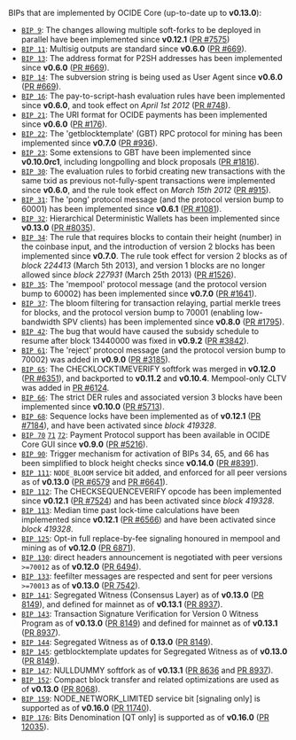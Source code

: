 BIPs that are implemented by OCIDE Core (up-to-date up to **v0.13.0**):

* [`BIP 9`](https://github.com/ocide/bips/blob/master/bip-0009.mediawiki): The changes allowing multiple soft-forks to be deployed in parallel have been implemented since **v0.12.1**  ([PR #7575](https://github.com/ocide/ocide/pull/7575))
* [`BIP 11`](https://github.com/ocide/bips/blob/master/bip-0011.mediawiki): Multisig outputs are standard since **v0.6.0** ([PR #669](https://github.com/ocide/ocide/pull/669)).
* [`BIP 13`](https://github.com/ocide/bips/blob/master/bip-0013.mediawiki): The address format for P2SH addresses has been implemented since **v0.6.0** ([PR #669](https://github.com/ocide/ocide/pull/669)).
* [`BIP 14`](https://github.com/ocide/bips/blob/master/bip-0014.mediawiki): The subversion string is being used as User Agent since **v0.6.0** ([PR #669](https://github.com/ocide/ocide/pull/669)).
* [`BIP 16`](https://github.com/ocide/bips/blob/master/bip-0016.mediawiki): The pay-to-script-hash evaluation rules have been implemented since **v0.6.0**, and took effect on *April 1st 2012* ([PR #748](https://github.com/ocide/ocide/pull/748)).
* [`BIP 21`](https://github.com/ocide/bips/blob/master/bip-0021.mediawiki): The URI format for OCIDE payments has been implemented since **v0.6.0** ([PR #176](https://github.com/ocide/ocide/pull/176)).
* [`BIP 22`](https://github.com/ocide/bips/blob/master/bip-0022.mediawiki): The 'getblocktemplate' (GBT) RPC protocol for mining has been implemented since **v0.7.0** ([PR #936](https://github.com/ocide/ocide/pull/936)).
* [`BIP 23`](https://github.com/ocide/bips/blob/master/bip-0023.mediawiki): Some extensions to GBT have been implemented since **v0.10.0rc1**, including longpolling and block proposals ([PR #1816](https://github.com/ocide/ocide/pull/1816)).
* [`BIP 30`](https://github.com/ocide/bips/blob/master/bip-0030.mediawiki): The evaluation rules to forbid creating new transactions with the same txid as previous not-fully-spent transactions were implemented since **v0.6.0**, and the rule took effect on *March 15th 2012* ([PR #915](https://github.com/ocide/ocide/pull/915)).
* [`BIP 31`](https://github.com/ocide/bips/blob/master/bip-0031.mediawiki): The 'pong' protocol message (and the protocol version bump to 60001) has been implemented since **v0.6.1** ([PR #1081](https://github.com/ocide/ocide/pull/1081)).
* [`BIP 32`](https://github.com/ocide/bips/blob/master/bip-0032.mediawiki): Hierarchical Deterministic Wallets has been implemented since **v0.13.0** ([PR #8035](https://github.com/ocide/ocide/pull/8035)).
* [`BIP 34`](https://github.com/ocide/bips/blob/master/bip-0034.mediawiki): The rule that requires blocks to contain their height (number) in the coinbase input, and the introduction of version 2 blocks has been implemented since **v0.7.0**. The rule took effect for version 2 blocks as of *block 224413* (March 5th 2013), and version 1 blocks are no longer allowed since *block 227931* (March 25th 2013) ([PR #1526](https://github.com/ocide/ocide/pull/1526)).
* [`BIP 35`](https://github.com/ocide/bips/blob/master/bip-0035.mediawiki): The 'mempool' protocol message (and the protocol version bump to 60002) has been implemented since **v0.7.0** ([PR #1641](https://github.com/ocide/ocide/pull/1641)).
* [`BIP 37`](https://github.com/ocide/bips/blob/master/bip-0037.mediawiki): The bloom filtering for transaction relaying, partial merkle trees for blocks, and the protocol version bump to 70001 (enabling low-bandwidth SPV clients) has been implemented since **v0.8.0** ([PR #1795](https://github.com/ocide/ocide/pull/1795)).
* [`BIP 42`](https://github.com/ocide/bips/blob/master/bip-0042.mediawiki): The bug that would have caused the subsidy schedule to resume after block 13440000 was fixed in **v0.9.2** ([PR #3842](https://github.com/ocide/ocide/pull/3842)).
* [`BIP 61`](https://github.com/ocide/bips/blob/master/bip-0061.mediawiki): The 'reject' protocol message (and the protocol version bump to 70002) was added in **v0.9.0** ([PR #3185](https://github.com/ocide/ocide/pull/3185)).
* [`BIP 65`](https://github.com/ocide/bips/blob/master/bip-0065.mediawiki): The CHECKLOCKTIMEVERIFY softfork was merged in **v0.12.0** ([PR #6351](https://github.com/ocide/ocide/pull/6351)), and backported to **v0.11.2** and **v0.10.4**. Mempool-only CLTV was added in [PR #6124](https://github.com/ocide/ocide/pull/6124).
* [`BIP 66`](https://github.com/ocide/bips/blob/master/bip-0066.mediawiki): The strict DER rules and associated version 3 blocks have been implemented since **v0.10.0** ([PR #5713](https://github.com/ocide/ocide/pull/5713)).
* [`BIP 68`](https://github.com/ocide/bips/blob/master/bip-0068.mediawiki): Sequence locks have been implemented as of **v0.12.1**  ([PR #7184](https://github.com/ocide/ocide/pull/7184)), and have been activated since *block 419328*.
* [`BIP 70`](https://github.com/ocide/bips/blob/master/bip-0070.mediawiki) [`71`](https://github.com/ocide/bips/blob/master/bip-0071.mediawiki) [`72`](https://github.com/ocide/bips/blob/master/bip-0072.mediawiki): Payment Protocol support has been available in OCIDE Core GUI since **v0.9.0** ([PR #5216](https://github.com/ocide/ocide/pull/5216)).
* [`BIP 90`](https://github.com/ocide/bips/blob/master/bip-0090.mediawiki): Trigger mechanism for activation of BIPs 34, 65, and 66 has been simplified to block height checks since **v0.14.0** ([PR #8391](https://github.com/ocide/ocide/pull/8391)).
* [`BIP 111`](https://github.com/ocide/bips/blob/master/bip-0111.mediawiki): `NODE_BLOOM` service bit added, and enforced for all peer versions as of **v0.13.0** ([PR #6579](https://github.com/ocide/ocide/pull/6579) and [PR #6641](https://github.com/ocide/ocide/pull/6641)).
* [`BIP 112`](https://github.com/ocide/bips/blob/master/bip-0112.mediawiki): The CHECKSEQUENCEVERIFY opcode has been implemented since **v0.12.1** ([PR #7524](https://github.com/ocide/ocide/pull/7524)) and has been activated since *block 419328*.
* [`BIP 113`](https://github.com/ocide/bips/blob/master/bip-0113.mediawiki): Median time past lock-time calculations have been implemented since **v0.12.1** ([PR #6566](https://github.com/ocide/ocide/pull/6566)) and have been activated since *block 419328*.
* [`BIP 125`](https://github.com/ocide/bips/blob/master/bip-0125.mediawiki): Opt-in full replace-by-fee signaling honoured in mempool and mining as of **v0.12.0** ([PR 6871](https://github.com/ocide/ocide/pull/6871)).
* [`BIP 130`](https://github.com/ocide/bips/blob/master/bip-0130.mediawiki): direct headers announcement is negotiated with peer versions `>=70012` as of **v0.12.0** ([PR 6494](https://github.com/ocide/ocide/pull/6494)).
* [`BIP 133`](https://github.com/ocide/bips/blob/master/bip-0133.mediawiki): feefilter messages are respected and sent for peer versions `>=70013` as of **v0.13.0** ([PR 7542](https://github.com/ocide/ocide/pull/7542)).
* [`BIP 141`](https://github.com/ocide/bips/blob/master/bip-0141.mediawiki): Segregated Witness (Consensus Layer) as of **v0.13.0** ([PR 8149](https://github.com/ocide/ocide/pull/8149)), and defined for mainnet as of **v0.13.1** ([PR 8937](https://github.com/ocide/ocide/pull/8937)).
* [`BIP 143`](https://github.com/ocide/bips/blob/master/bip-0143.mediawiki): Transaction Signature Verification for Version 0 Witness Program as of **v0.13.0** ([PR 8149](https://github.com/ocide/ocide/pull/8149)) and defined for mainnet as of **v0.13.1** ([PR 8937](https://github.com/ocide/ocide/pull/8937)).
* [`BIP 144`](https://github.com/ocide/bips/blob/master/bip-0144.mediawiki): Segregated Witness as of **0.13.0** ([PR 8149](https://github.com/ocide/ocide/pull/8149)).
* [`BIP 145`](https://github.com/ocide/bips/blob/master/bip-0145.mediawiki): getblocktemplate updates for Segregated Witness as of **v0.13.0** ([PR 8149](https://github.com/ocide/ocide/pull/8149)).
* [`BIP 147`](https://github.com/ocide/bips/blob/master/bip-0147.mediawiki): NULLDUMMY softfork as of **v0.13.1** ([PR 8636](https://github.com/ocide/ocide/pull/8636) and [PR 8937](https://github.com/ocide/ocide/pull/8937)).
* [`BIP 152`](https://github.com/ocide/bips/blob/master/bip-0152.mediawiki): Compact block transfer and related optimizations are used as of **v0.13.0** ([PR 8068](https://github.com/ocide/ocide/pull/8068)).
* [`BIP 159`](https://github.com/ocide/bips/blob/master/bip-0159.mediawiki): NODE_NETWORK_LIMITED service bit [signaling only] is supported as of **v0.16.0** ([PR 11740](https://github.com/ocide/ocide/pull/11740)).
* [`BIP 176`](https://github.com/ocide/bips/blob/master/bip-0176.mediawiki): Bits Denomination [QT only] is supported as of **v0.16.0** ([PR 12035](https://github.com/ocide/ocide/pull/12035)).
